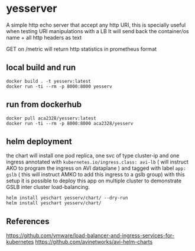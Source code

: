 # yesserver
A simple http echo server that accept any http URI, this is specially useful when testing URI manipulations with a LB
It will send back the container/os name + all http headers as text

GET on /metric will return http statistics in prometheus format


## local build and run
```
docker build . -t yesserv:latest
docker run -ti --rm -p 8000:8000 yesserv
```

## run from dockerhub
```
docker pull aca2328/yesserv:latest
docker run -ti --rm -p 8000:8000 aca2328/yesserv
```

## helm deployment

the chart will install one pod replica, one svc of type cluster-ip and one ingress annotated with `kubernetes.io/ingress.class: avi-lb` ( will instruct AKO to program the ingress on AVI dataplane ) and tagged with label `app: gslb` ( this will instruct AMKO to add this ingress to a gslb group)
with this setup it is possible to deploy this app on multiple cluster to demonstrate GSLB inter cluster load-balancing.

```
helm install yeschart yesserv/chart/ --dry-run
helm install yeschart yesserv/chart/
```

## References

https://github.com/vmware/load-balancer-and-ingress-services-for-kubernetes
https://github.com/avinetworks/avi-helm-charts

